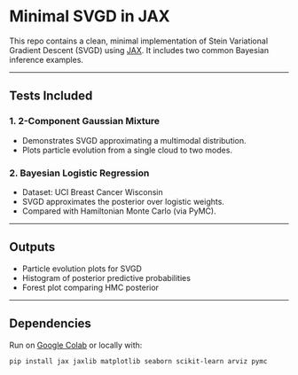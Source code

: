 # Minimal SVGD in JAX

This repo contains a clean, minimal implementation of Stein Variational Gradient Descent (SVGD) using [JAX](https://github.com/google/jax). It includes two common Bayesian inference examples.

---

## Tests Included

### 1. 2-Component Gaussian Mixture
- Demonstrates SVGD approximating a multimodal distribution.
- Plots particle evolution from a single cloud to two modes.

### 2. Bayesian Logistic Regression
- Dataset: UCI Breast Cancer Wisconsin
- SVGD approximates the posterior over logistic weights.
- Compared with Hamiltonian Monte Carlo (via PyMC).

---

## Outputs

- Particle evolution plots for SVGD
- Histogram of posterior predictive probabilities
- Forest plot comparing HMC posterior

---

## Dependencies

Run on [Google Colab](https://colab.research.google.com) or locally with:

```bash
pip install jax jaxlib matplotlib seaborn scikit-learn arviz pymc
```
